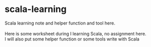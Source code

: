scala-learning
==============

Scala learning note and helper function and tool here.<br>
<br>
Here is some worksheet during I learning Scala, no assignment  here. <br>
I will also put some helper function or some tools write with Scala
